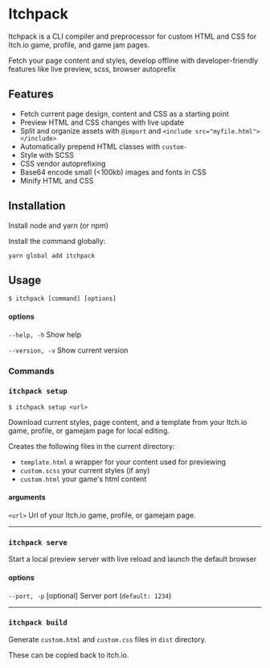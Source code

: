 # Itchpack

Itchpack is a CLI compiler and preprocessor for custom HTML and CSS for 
Itch.io game, profile, and game jam pages.

Fetch your page content and styles, develop offline with developer-friendly
features like live preview, scss, browser autoprefix

## Features

* Fetch current page design, content and CSS as a starting point
* Preview HTML and CSS changes with live update
* Split and organize assets with `@import` and `<include src="myfile.html"></include>`
* Automatically prepend HTML classes with `custom-`
* Style with SCSS
* CSS vendor autoprefixing
* Base64 encode small (<100kb) images and fonts in CSS
* Minify HTML and CSS

## Installation

Install node and yarn (or npm)

Install the command globally: 

```
yarn global add itchpack
```

## Usage

```
$ itchpack [command] [options]
```
#### options

`--help, -h` Show help

`--version, -v`  Show current version

### Commands

### `itchpack setup`

```
$ itchpack setup <url>
```

Download current styles, page content, and a template from your Itch.io game, profile, or gamejam
page for local editing.

Creates the following files in the current directory:

* `template.html` a wrapper for your content used for previewing
* `custom.scss` your current styles (if any)
* `custom.html` your game's html content

#### arguments

`<url>` Url of your Itch.io game, profile, or gamejam page.

---

### `itchpack serve`

Start a local preview server with live reload and launch the default browser

#### options

`--port, -p` [optional] Server port (`default: 1234`)

---

### `itchpack build`

Generate `custom.html` and `custom.css` files in `dist` directory.

These can be copied back to itch.io.